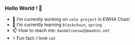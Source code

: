 ### Hello World ! 👋

* 🔭 I’m currently working on `celo project` in EWHA Chain
* 🌱 I’m currently learning `blockchain`, `spring`
* 📫 How to reach me: `dandelionsw2@ewahin.net`
* ⚡ Fun fact: I love `cat`
